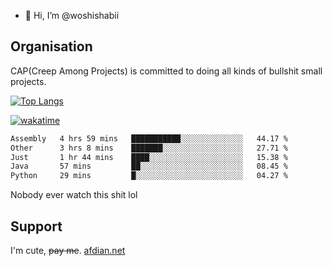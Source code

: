 - 👋 Hi, I’m @woshishabii

## Organisation

CAP(Creep Among Projects) is committed to doing all kinds of bullshit small projects.

[![Top Langs](https://github-readme-stats.vercel.app/api/top-langs/?username=woshishabii&layout=compact)](https://github.com/anuraghazra/github-readme-stats)

[![wakatime](https://wakatime.com/badge/user/34d02784-acc1-4a16-82d7-33fdb53c4ed6.svg)](https://wakatime.com/@34d02784-acc1-4a16-82d7-33fdb53c4ed6)


<!--START_SECTION:waka-->

```txt
Assembly   4 hrs 59 mins   ███████████░░░░░░░░░░░░░░   44.17 %
Other      3 hrs 8 mins    ███████░░░░░░░░░░░░░░░░░░   27.71 %
Just       1 hr 44 mins    ████░░░░░░░░░░░░░░░░░░░░░   15.38 %
Java       57 mins         ██░░░░░░░░░░░░░░░░░░░░░░░   08.45 %
Python     29 mins         █░░░░░░░░░░░░░░░░░░░░░░░░   04.27 %
```

<!--END_SECTION:waka-->

Nobody ever watch this shit lol

## Support
I'm cute, ~~pay me~~.
[afdian.net](https://afdian.com/a/woshishabi)

<!---
woshishabii/woshishabii is a ✨ special ✨ repository because its `README.md` (this file) appears on your GitHub profile.
You can click the Preview link to take a look at your changes.
--->
